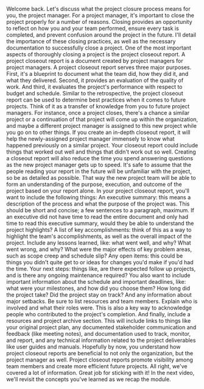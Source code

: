Welcome back. Let's discuss what the project closure process means for you, the
project manager. For a project manager, it's important to close the project
properly for a number of reasons. Closing provides an opportunity to reflect on
how you and your team performed, ensure every task is completed, and prevent
confusion around the project in the future. I'll detail the importance of these
closing practices, as well as the necessary documentation to successfully close
a project. One of the most important aspects of thoroughly closing a project is
the project closeout report. A project closeout report is a document created by
project managers for project managers. A project closeout report serves three
major purposes. First, it's a blueprint to document what the team did, how they
did it, and what they delivered. Second, it provides an evaluation of the
quality of work. And third, it evaluates the project's performance with respect
to budget and schedule. Similar to the retrospective, the project closeout
report can be used to determine best practices when it comes to future projects.
Think of it as a transfer of knowledge from you to future project managers. For
instance, once a project closes, there's a chance a similar project or a
continuation of that project will come up within the organization, and maybe a
different project manager is assigned to this new project while you go on to
other things. If you create an in-depth closeout report, it will help the
newly-assigned project manager immensely to know what happened previously on a
similar project. Your closeout report could include things that worked out well
and things that didn't work out so well. Creating a closeout report will also
reduce the time you spend answering questions as the new project manager gets up
to speed. It's safe to assume that the people reading your report in the future
will be unfamiliar with the project, so be as detailed as possible. That way the
new project team will be able to form an understanding of the purpose,
execution, and outcome of the project based on your report alone. In your
project closeout report, you'll want to include the following things: An
executive summary: this means a description of the process and what the purpose
of the project was. This should be short and concise; a few sentences to a
paragraph, maximum. If an executive did not have time to read the entire
document and only had time to read this executive summary, would they be able to
understand the project highlights? A list of key accomplishments: think of this
as a way to highlight the team's accomplishments, as well as the overall impact
of the project. Include any lessons learned, like: what went well, and why? What
went wrong, and why? What were the major effects of key problem areas, such as
scope creep and schedule slip? Any open items: this could be things you didn't
quite get to or ideas for changes you'd make if you'd had the time. Your next
steps: things like, are there expected follow up projects, and is there any
ongoing maintenance required? You also want to include important information
about the schedule and important deadlines, like: what were your milestones, and
how did you choose them? How long did the project take? Did the project stay on
track? And any information about major setbacks. Be sure to list resources and
team members. Explain who is involved and what their roles were. This is also a
key way to acknowledge people who contributed to the project's completion. And
finally, include a resources and project archive section. This will include
links to things like your original project plan, any documented stakeholder
communication and feedback (like meeting notes), and documentation used to
track, monitor, and report, and any technical information related to the project
deliverables like user guides and manuals. Hopefully by now, you understand how
project closeout reports are beneficial to not only the organization, but the
project manager as well. Project closeout reports promote visibility among team
members and create more efficient future projects. All right, we've covered a
lot of information. Great job for sticking with it! In the next video, we'll
revisit the concepts you've learned as we recap the module.